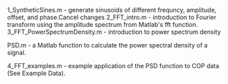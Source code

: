 1_SyntheticSines.m - generate sinusoids of different frequncy, amplitude, offset, and phase.Cancel changes
2_FFT_intro.m - introduction to Fourier transform using the amplitude spectrum from Matlab's fft function.
3_FFT_PowerSpectrumDensity.m - introduction to power spectrum density 

PSD.m - a Matlab function to calculate the power spectral density of a signal.

4_FFT_examples.m - example application of the PSD function to COP data (See Example Data).
